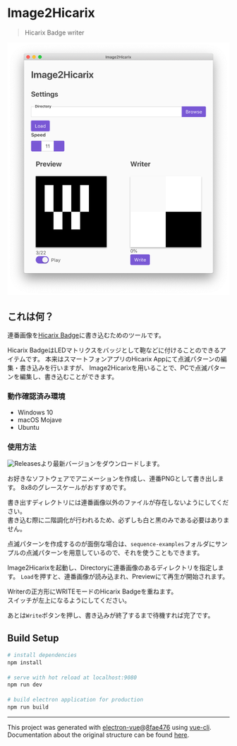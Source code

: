 # Image2Hicarix

> Hicarix Badge writer

<img src="images/1.png" width="640">

## これは何？

連番画像を[Hicarix Badge](https://hicarix.com/)に書き込むためのツールです。

Hicarix BadgeはLEDマトリクスをバッジとして鞄などに付けることのできるアイテムです。
本来はスマートフォンアプリのHicarix Appにて点滅パターンの編集・書き込みを行いますが、
Image2Hicarixを用いることで、PCで点滅パターンを編集し、書き込むことができます。

### 動作確認済み環境
* Windows 10
* macOS Mojave
* Ubuntu

### 使用方法

![Releases](releases)より最新バージョンをダウンロードします。  

お好きなソフトウェアでアニメーションを作成し、連番PNGとして書き出します。
8x8のグレースケールがおすすめです。  

書き出すディレクトリには連番画像以外のファイルが存在しないようにしてください。  
書き込む際に二階調化が行われるため、必ずしも白と黒のみである必要はありません。

点滅パターンを作成するのが面倒な場合は、`sequence-examples`フォルダにサンプルの点滅パターンを用意しているので、それを使うこともできます。

Image2Hicarixを起動し、Directoryに連番画像のあるディレクトリを指定します。
`Load`を押すと、連番画像が読み込まれ、Previewにて再生が開始されます。

Writerの正方形にWRITEモードのHicarix Badgeを重ねます。  
スイッチが左上になるようにしてください。

あとは`Write`ボタンを押し、書き込みが終了するまで待機すれば完了です。

## Build Setup

``` bash
# install dependencies
npm install

# serve with hot reload at localhost:9080
npm run dev

# build electron application for production
npm run build

```

---

This project was generated with [electron-vue](https://github.com/SimulatedGREG/electron-vue)@[8fae476](https://github.com/SimulatedGREG/electron-vue/tree/8fae4763e9d225d3691b627e83b9e09b56f6c935) using [vue-cli](https://github.com/vuejs/vue-cli). Documentation about the original structure can be found [here](https://simulatedgreg.gitbooks.io/electron-vue/content/index.html).
